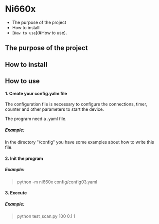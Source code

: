 Ni660x
===============

- The purpose of the project
- How to install
- [`How to use`](#How to use).

The purpose of the project
---------------

How to install
---------------


How to use
---------------

#### 1. Create your config.yalm file
The configuration file is necessary
to configure the connections, timer, counter and other parameters to start the device.

The program need a .yaml file.

##### Example:
In the directory "/config" you have some examples about how to write this file.

#### 2. Init the program

##### Example:
> python -m ni660x config/config03.yaml
#### 3. Execute
##### Example:
> python test_scan.py 100 0.1 1